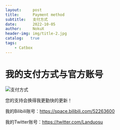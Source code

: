 ```yaml
---
layout:     post
title:      Payment method
subtitle:   支付方式
date:       2022-10-05
author:     NokuX
header-img: img/title-2.jpg
catalog:   true
tags:
    - Catbox
---
```

# 我的支付方式与官方账号

![支付方式]({{site.baseurl}}/img-post/halax.jpg)

您的支持会换得我更勤快的更新！

我的Bilibili账号：https://space.bilibili.com/52263600

我的Twitter账号：https://twitter.com/Landuosu
